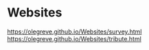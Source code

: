 # Websites
https://olegreve.github.io/Websites/survey.html
https://olegreve.github.io/Websites/tribute.html
